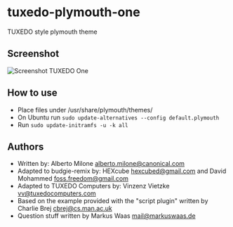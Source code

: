 # tuxedo-plymouth-one
TUXEDO style plymouth theme

## Screenshot
![Screenshot TUXEDO One](https://raw.github.com/tuxedocomputers/tuxedo-plymouth-one/master/screenshot.png?raw=true "Screenshot TUXEDO One")

## How to use
* Place files under /usr/share/plymouth/themes/
* On Ubuntu run ``sudo update-alternatives --config default.plymouth``
* Run ``sudo update-initramfs -u -k all``

## Authors
* Written by: Alberto Milone <alberto.milone@canonical.com>
* Adapted to budgie-remix by: HEXcube <hexcubed@gmail.com> and David Mohammed <foss.freedom@gmail.com>
* Adapted to TUXEDO Computers by: Vinzenz Vietzke <vv@tuxedocomputers.com>
* Based on the example provided with the "script plugin" written by Charlie Brej <cbrej@cs.man.ac.uk>
* Question stuff written by Markus Waas <mail@markuswaas.de>
